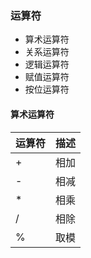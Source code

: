### 运算符
- 算术运算符
- 关系运算符
- 逻辑运算符
- 赋值运算符
- 按位运算符


#### 算术运算符
|运算符|描述|
|---|---|
|+|相加|
|-	|相减|
|*|相乘|
|/	|相除|
|%|取模|